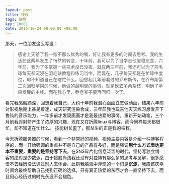 ```yaml
---
layout: post
title: 枝杈
tags: 随想
key: 10001
date: 2015-10-24 00:00:00 +08:00
---
```


那天，一位朋友这么写道：

> 感谢上天给了我一张不那么优秀的嘴，好让我有更多的时间去思考。我的生活在这两年发生了悄然的转变，十年前，我可以为了自学吉他废寝忘食，六年前，我为了多掌握一些技术没日没夜，就在两三年前，我还可以为了羽毛球每天都沉浸在羽毛球教程和练习当中，而现在，几乎每天都是在忙碌中度过，却不知道自己在瞎忙什么。回想起几年前看过的乔布斯传，在乔布斯第二次回归苹果的时候，他做的最明智的事情，就是砍去多余杂枝，明确了苹果发展的主线。而在我心里，乔老爷子要再回归一次了。

看完我感触颇深，回想着我自己，大约十年前我潜心画画立志做动画，结果六年前对影视后期上甚是着迷，成天研究渲染合成，三年前我也玩吉他天天练习想发开下鲁钝的音乐能力，一年多前才发现画画才是我最热爱的事情，重新开始动笔，三个月前我对射箭产生了浓厚的兴趣，现在又在折腾linux与博客，而今同样每天都很忙，却不知道在忙什么。 技能树长歪了，那丛生的正是我的枝杈。

今天折腾服务器的时候，看到一个非常好的视频，视频主要内容是介绍一种博客程序的，而一开始强调的重点并不是自己的产品有多好，而是强调**用什么方式表达更本不重要，重要的是坚持写下去**，在SNS碎片化信息泛滥的时代，坚持写独立博客的绝对是少数派，由于接触尚浅我还没有对独博有那么多的思考与见解，很多感悟不去经历没法通过别人去体会。此刻我脑海中浮现的一个词是**沉淀**，我应该庆幸时间会最终帮助自己找到正确的选择，只有真正热爱的东西才会一直坚持下去，而且用心经历过的时光永远不会褪色。
